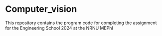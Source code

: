 # Computer_vision

This repository contains the program code for completing the assignment for the Engineering School 2024 at the NRNU MEPhI
